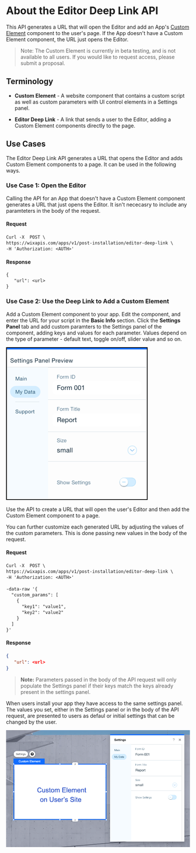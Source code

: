 # About the Editor Deep Link API

This API generates a URL that will open the Editor and add an App's [Custom Element](https://devforum.wix.com/kb/en/article/create-a-custom-element) component to the user's page. If the App doesn't have a Custom Element component, the URL just opens the Editor.

> Note:
> The Custom Element is currently in beta testing, and is not available to all users. If you would like to request access, please submit a proposal.

## Terminology

- **Custom Element** - A website component that contains a custom script as well as custom parameters with UI control elements in a Settings panel.

- **Editor Deep Link** - A link that sends a user to the Editor, adding a Custom Element components directly to the page.

## Use Cases

The Editor Deep Link API generates a URL that opens the Editor and adds Custom Element components to a page. It can be used in the following ways.

### Use Case 1: Open the Editor

Calling the API for an App that doesn't have a Custom Element component generates a URL that just opens the Editor. It isn't nececasry to include any paramteters in the body of the request.

#### Request

```CURL
Curl -X  POST \
https://wixapis.com/apps/v1/post-installation/editor-deep-link \
-H 'Authorization: <AUTH>'
```

#### Response
```
{
   "url": <url>
}
```

### Use Case 2: Use the Deep Link to Add a Custom Element

Add a Custom Element component to your app. Edit the component, and enter the URL for your script in the **Basic Info** section. Click the **Settings Panel** tab and add custom  paramters to the Settings panel of the component, adding keys and values for each parameter. Values depend on the type of parameter - default text, toggle on/off, slider value and so on.

![Settings Panel](./../../media/custom-element-settings-panel.png)

Use the API to create a URL that will open the user's Editor and then add the Custom Element component to a page.

You can further customize each generated URL by adjusting the values of the custom parameters. This is done passing new values in the body of the request.

#### Request

```CURL
Curl -X  POST \
https://wixapis.com/apps/v1/post-installation/editor-deep-link \
-H 'Authorization: <AUTH>'

-data-raw '{
  "custom_params": [
    {
      "key1": "value1",
      "key2": "value2"
    }
  ]
}'
```

#### Response

```JSON
{
   "url": <url>
}
```

> **Note:**
> Parameters passed in the body of the API request will only populate the Settings panel if their keys match the keys already present in the settings panel.

When users install your app they have access to the same settings panel. The values you set, either in the Settings panel or in the body of the API request, are presented to users as defaul or initial settings that can be changed by the user.

![Custom Element](./../../media/custom-plus-settings.png)
